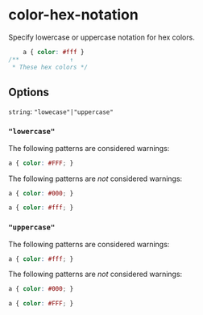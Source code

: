# color-hex-notation

Specify lowercase or uppercase notation for hex colors.

```css
    a { color: #fff }
/**              ↑
 * These hex colors */
```

## Options

`string`: `"lowecase"|"uppercase"`

### `"lowercase"`

The following patterns are considered warnings:

```css
a { color: #FFF; }
```

The following patterns are *not* considered warnings:


```css
a { color: #000; }
```

```css
a { color: #fff; }
```

### `"uppercase"`

The following patterns are considered warnings:

```css
a { color: #fff; }
```

The following patterns are *not* considered warnings:


```css
a { color: #000; }
```

```css
a { color: #FFF; }
```

